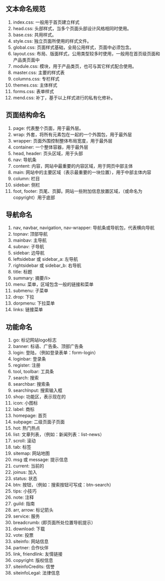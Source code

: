 ## 文本命名规范

1.  index.css: 一般用于首页建立样式
1.  head.css: 头部样式，当多个页面头部设计风格相同时使用。
1.  base.css: 共用样式。
1.  style.css: 独立页面所使用的样式文件。
1.  global.css: 页面样式基础，全局公用样式，页面中必须包含。
1.  layout.css: 布局、版面样式，公用类型较多时使用，一般用在首页级页面和产品类页面中
1.  module.css: 模块，用于产品类页，也可与其它样式配合使用。
1.  master.css: 主要的样式表
1.  columns.css: 专栏样式
1.  themes.css: 主体样式
1.  forms.css: 表单样式
1.  mend.css: 补丁，基于以上样式进行的私有化修补。

## 页面结构命名

1.  page: 代表整个页面，用于最外层。
1.  wrap: 外套，将所有元素包在一起的一个外围包，用于最外层
1.  wrapper: 页面外围控制整体布局宽度，用于最外层
1.  container: 一个整体容器，用于最外层
1.  head, header: 页头区域，用于头部
1.  nav: 导航条
1.  content: 内容，网站中最重要的内容区域，用于网页中部主体
1.  main: 网站中的主要区域（表示最重要的一块位置），用于中部主体内容
1.  column: 栏目
1.  sidebar: 侧栏
1.  foot, footer: 页尾、页脚。网站一些附加信息放置区域，（或命名为 copyright）用于底部

## 导航命名

1.  nav, navbar, navigation, nav-wrapper: 导航条或导航包，代表横向导航
1.  topnav: 顶部导航
1.  mainbav: 主导航
1.  subnav: 子导航
1.  sidebar: 边导航
1.  leftsidebar 或 sidebar_a: 左导航
1.  rightsidebar 或 sidebar_b: 右导航
1.  title: 标题
1.  summary: 摘要/li>
1.  menu: 菜单，区域包含一般的链接和菜单
1.  submenu: 子菜单
1.  drop: 下拉
1.  dorpmenu: 下拉菜单
1.  links: 链接菜单

## 功能命名

1.  go: 标记网站logo标志
1.  banner: 标语、广告条、顶部广告条
1.  login: 登陆，（例如登录表单：form-login）
1.  loginbar: 登录条
1.  register: 注册
1.  tool, toolbar: 工具条
1.  search: 搜索
1.  searchbar: 搜索条
1.  searchlnput: 搜索输入框
1.  shop: 功能区，表示现在的
1.  icon: 小图标
1.  label: 商标
1.  homepage: 首页
1.  subpage: 二级页面子页面
1.  hot: 热门热点
1.  list: 文章列表，（例如：新闻列表：list-news）
1.  scroll: 滚动
1.  tab: 标签
1.  sitemap: 网站地图
1.  msg 或 message: 提示信息
1.  current: 当前的
1.  joinus: 加入
1.  status: 状态
1.  btn: 按钮，（例如：搜索按钮可写成：btn-search）
1.  tips: 小技巧
1.  note: 注释
1.  guild: 指南
1.  arr, arrow: 标记箭头
1.  service: 服务
1.  breadcrumb: (即页面所处位置导航提示）
1.  download: 下载
1.  vote: 投票
1.  siteinfo: 网站信息
1.  partner: 合作伙伴
1.  link, friendlink: 友情链接
1.  copyright: 版权信息
1.  siteinfoCredits: 信誉
1.  siteinfoLegal: 法律信息